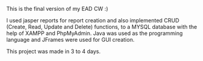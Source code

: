 This is the final version of my EAD CW :)

I used jasper reports for report creation and also implemented CRUD (Create, Read, Update and Delete) functions, to a MYSQL database with the help of XAMPP and PhpMyAdmin. Java was used as the programming language and JFrames were used for GUI creation.

This project was made in 3 to 4 days.
